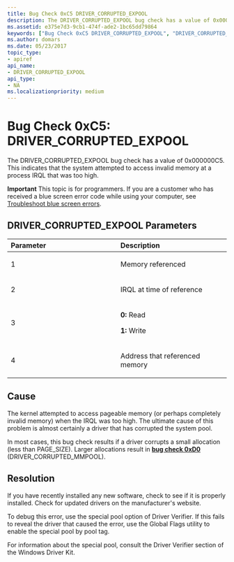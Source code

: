 ```yaml
---
title: Bug Check 0xC5 DRIVER_CORRUPTED_EXPOOL
description: The DRIVER_CORRUPTED_EXPOOL bug check has a value of 0x000000C5. This indicates that the system attempted to access invalid memory at a process IRQL that was too high.
ms.assetid: e375e7d3-9cb1-474f-ade2-1bc65dd79864
keywords: ["Bug Check 0xC5 DRIVER_CORRUPTED_EXPOOL", "DRIVER_CORRUPTED_EXPOOL"]
ms.author: domars
ms.date: 05/23/2017
topic_type:
- apiref
api_name:
- DRIVER_CORRUPTED_EXPOOL
api_type:
- NA
ms.localizationpriority: medium
---
```


# Bug Check 0xC5: DRIVER\_CORRUPTED\_EXPOOL


The DRIVER\_CORRUPTED\_EXPOOL bug check has a value of 0x000000C5. This indicates that the system attempted to access invalid memory at a process IRQL that was too high.

**Important** This topic is for programmers. If you are a customer who has received a blue screen error code while using your computer, see [Troubleshoot blue screen errors](https://windows.microsoft.com/windows-10/troubleshoot-blue-screen-errors).

## DRIVER\_CORRUPTED\_EXPOOL Parameters


<table>
<colgroup>
<col width="50%" />
<col width="50%" />
</colgroup>
<thead>
<tr class="header">
<th align="left">Parameter</th>
<th align="left">Description</th>
</tr>
</thead>
<tbody>
<tr class="odd">
<td align="left"><p>1</p></td>
<td align="left"><p>Memory referenced</p></td>
</tr>
<tr class="even">
<td align="left"><p>2</p></td>
<td align="left"><p>IRQL at time of reference</p></td>
</tr>
<tr class="odd">
<td align="left"><p>3</p></td>
<td align="left"><p><strong>0:</strong> Read</p>
<p><strong>1:</strong> Write</p></td>
</tr>
<tr class="even">
<td align="left"><p>4</p></td>
<td align="left"><p>Address that referenced memory</p></td>
</tr>
</tbody>
</table>

 

Cause
-----

The kernel attempted to access pageable memory (or perhaps completely invalid memory) when the IRQL was too high. The ultimate cause of this problem is almost certainly a driver that has corrupted the system pool.

In most cases, this bug check results if a driver corrupts a small allocation (less than PAGE\_SIZE). Larger allocations result in [**bug check 0xD0**](bug-check-0xd0--driver-corrupted-mmpool.md) (DRIVER\_CORRUPTED\_MMPOOL).

Resolution
----------

If you have recently installed any new software, check to see if it is properly installed. Check for updated drivers on the manufacturer's website.

To debug this error, use the special pool option of Driver Verifier. If this fails to reveal the driver that caused the error, use the Global Flags utility to enable the special pool by pool tag.

For information about the special pool, consult the Driver Verifier section of the Windows Driver Kit.

 

 




